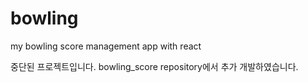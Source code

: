# bowling
my bowling score management app with react

중단된 프로젝트입니다.
bowling_score repository에서 추가 개발하였습니다.
